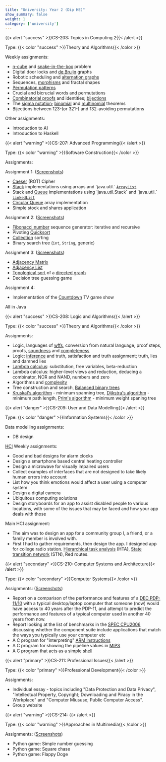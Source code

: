 ```yaml
---
title: "University: Year 2 (Dip HE)"
show_summary: false
weight: 1
category: ['university']
---
```


{{< alert "success" >}}CS-203: Topics in Computing 2{{< /alert >}}

Type: {{< color "success" >}}Theory and Algorithms{{< /color >}}

Weekly assignments:

* [n-cube](https://en.wikipedia.org/wiki/Hypercube) and [snake-in-the-box](https://en.wikipedia.org/wiki/Snake-in-the-box) problem
* Digital door locks and [de Bruijn](https://en.wikipedia.org/wiki/De_Bruijn_graph) graphs
* Robotic scheduling and [alternation graphs](https://personal.cis.strath.ac.uk/sergey.kitaev/index_files/Papers/wg2.pdf)
* Sequences, [morphisms](https://en.wikipedia.org/wiki/Morphism) and fractal shapes
* [Permutation patterns](https://en.wikipedia.org/wiki/Permutation_pattern)
* Crucial and bicrucial words and permutations
* [Combinatorial proofs](https://en.wikipedia.org/wiki/Combinatorial_proof) and identities; [bijections](https://en.wikipedia.org/wiki/Bijection)
* The [sigma notation](https://en.wikipedia.org/wiki/Summation#Capital-sigma_notation); [binomial](https://en.wikipedia.org/wiki/Binomial_theorem) and [multinomial](https://en.wikipedia.org/wiki/Multinomial_theorem) theorems
* Bijections between 123-(or 321-) and 132-avoiding permutations

Other assignments:

* Introduction to AI
* Introduction to Haskell

{{< alert "warning" >}}CS-207: Advanced Programming{{< /alert >}}

Type: {{< color "warning" >}}Software Construction{{< /color >}}

Assignments:

Assignment 1: ([Screenshots](https://imgur.com/a/9OXXZ))

* [Caeser](https://en.wikipedia.org/wiki/Caesar_cipher) (ROT) Cipher
* [Stack](https://en.wikipedia.org/wiki/Stack_(abstract_data_type)) implementations using arrays and `java.util.` [`ArrayList`](https://docs.oracle.com/javase/7/docs/api/java/util/ArrayList.html)
* Stack and [Queue](https://en.wikipedia.org/wiki/Queue_(abstract_data_type)) implementations using `java.util.Stack` and `java.util.` [`LinkedList`](https://en.wikipedia.org/wiki/Linked_list)
* [Circular Queue](https://en.wikipedia.org/wiki/Circular_buffer) array implementation
* Simple stock and shares application

Assignment 2: ([Screenshots](https://imgur.com/a/QR2Ho))

* [Fibonacci number](https://en.wikipedia.org/wiki/Fibonacci_number) sequence generator: iterative and recursive
* Pivoting [Quicksort](https://en.wikipedia.org/wiki/Quicksort)
* [Collection](https://en.wikipedia.org/wiki/Java_collections_framework) sorting
* Binary search tree (`int`, `String`, generic)

Assignment 3: ([Screenshots](https://imgur.com/a/UOmxU))

* [Adjacency Matrix](https://en.wikipedia.org/wiki/Adjacency_matrix)
* [Adjacency List](https://en.wikipedia.org/wiki/Adjacency_list)
* [Topological sort](https://en.wikipedia.org/wiki/Topological_sorting) of a [directed graph](https://en.wikipedia.org/wiki/Directed_graph)
* Decision tree guessing game

Assignment 4:

* Implementation of the [Countdown](https://en.wikipedia.org/wiki/Countdown_(game_show)#Format) TV game show

All in Java

{{< alert "success" >}}CS-208: Logic and Algorithms{{< /alert >}}

Type: {{< color "success" >}}Theory and Algorithms{{< /color >}}

Assignments:

* Logic, languages of [wffs](https://en.wikipedia.org/wiki/Well-formed_formula), conversion from natural language, proof steps, proofs, [soundness](https://en.wikipedia.org/wiki/Soundness) and [completeness](https://en.wikipedia.org/wiki/Completeness_(logic))
* Logic: [inference](https://en.wikipedia.org/wiki/Inference) and truth, satisfaction and truth assignment; truth, lies and damned lies
* [Lambda calculus](https://en.wikipedia.org/wiki/Lambda_calculus): substitution, free variables, beta-reduction
* Lambda calculus: higher-level views and reduction, deducing a combinator, NOR and NAND, numbers and zero
* Algorithms and [complexity](https://en.wikipedia.org/wiki/Computational_complexity_theory)
* Tree construction and search, [Balanced binary trees](https://en.wikipedia.org/wiki/Self-balancing_binary_search_tree)
* [Kruskal's algorithm](https://en.wikipedia.org/wiki/Kruskal%27s_algorithm) - minimum spanning tree, [Dijkstra's algorithm](https://en.wikipedia.org/wiki/Dijkstra%27s_algorithm) - minimum path length, [Prim's algorithm](https://en.wikipedia.org/wiki/Prim%27s_algorithm) - minimum weight spaning tree

{{< alert "danger" >}}CS-209: User and Data Modelling{{< /alert >}}

Type: {{< color "danger" >}}Information Systems{{< /color >}}

Data modelling assignments:

* DB design

[HCI](https://en.wikipedia.org/wiki/Human–computer_interaction) Weekly assignments:

* Good and bad designs for alarm clocks
* Design a smartphone based central heating controller
* Design a microwave for visually impaired users
* Collect examples of interfaces that are not designed to take likely human errors into account
* List how you think emotions would affect a user using a computer system
* Design a digital camera
* Ubiquitous computing solutions
* Design storyboards for an app to assist disabled people to various locations, with some of the issues that may be faced and how your app deals with those

Main HCI assignment:

* The aim was to design an app for a community group I, a friend, or a family member is involved with.
* First I had to gather requirements, then design the app. I designed app for college radio station. [Hierarchical task analysis](https://en.wikipedia.org/wiki/Task_analysis) (HTA), [State transition network](https://en.wikipedia.org/wiki/State_transition_network) (STN), Red routes.

{{< alert "secondary" >}}CS-210: Computer Systems and Architecture{{< /alert >}}

Type: {{< color "secondary" >}}Computer Systems{{< /color >}}

Assignments: ([Screenshots](https://imgur.com/a/AJ1aP))

* Report on a comparison of the performance and features of a [DEC PDP-11/10](https://en.wikipedia.org/wiki/PDP-11) with a typical desktop/laptop computer that someone (now) would have access to 40 years after the PDP-11, and attempt to predict the performance and features of a typical computer used in another 40 years from now.
* Report looking at the list of benchmarks in the [SPEC CPU2006](https://www.spec.org/cpu2006/) discussing whether the component suite include applications that match the ways you typically use your computer etc
* A C program for "interpreting" [ARM instructions](https://en.wikipedia.org/wiki/ARM_architecture)
* A C program for showing the pipeline values in [MIPS](https://en.wikipedia.org/wiki/MIPS_instruction_set)
* A C program that acts as a simple [shell](https://en.wikipedia.org/wiki/Command-line_interface)

{{< alert "primary" >}}CS-211: Professional Issues{{< /alert >}}

Type: {{< color "primary" >}}Professional Development{{< /color >}}

Assignments:

* Individual essay - topics including "Data Protection and Data Privacy", "Intellectual Property, Copyright; Downloading and Piracy in the Workplace" and "Computer Miususe; Public Computer Access".
* Group website

{{< alert "warning" >}}CS-214: {{< /alert >}}

Type: {{< color "warning" >}}Approaches in Multimedia{{< /color >}}

Assignments: ([Screenshots](https://imgur.com/a/JQpiR))

* Python game: Simple number guessing
* Python game: Square chase
* Python game: Flappy Doge
